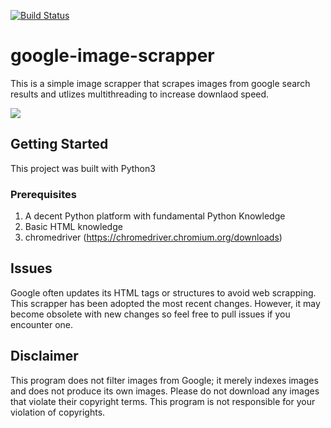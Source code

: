 [![Build Status](https://travis-ci.com/jongwoojeff/google-image-scrapper.svg?branch=master)](https://travis-ci.org/jongwoojeff/google-image-scrapper)
# google-image-scrapper
This is a simple image scrapper that scrapes images from google search results and utlizes multithreading to increase downlaod speed.

![](demo.gif)

## Getting Started
This project was built with Python3

### Prerequisites
1. A decent Python platform with fundamental Python Knowledge
2. Basic HTML knowledge
3. chromedriver (https://chromedriver.chromium.org/downloads) 
   
## Issues
Google often updates its HTML tags or structures to avoid web scrapping. This scrapper has been adopted the most recent changes. However, it may become obsolete with new changes so feel free to pull issues if you encounter one. 

## Disclaimer
This program does not filter images from Google; it merely indexes images and does not produce its own images. Please do not download any images that violate their copyright terms. This program is not responsible for your violation of copyrights. 
